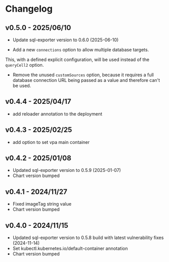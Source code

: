 # Changelog

## v0.5.0 - 2025/06/10

* Update sql-exporter version to 0.6.0 (2025-06-10)

* Add a new `connections` option to allow multiple database targets.

This, with a defined explicit configuration, will be used instead of the `queryCell2` option.

* Remove the unused `customSources` option, because it requires a full database connection URL being passed as a value and therefore can't be used.

## v0.4.4 - 2025/04/17
* add reloader annotation to the deployment

## v0.4.3 - 2025/02/25
* add option to set vpa main container

## v0.4.2 - 2025/01/08

* Updated sql-exporter version to 0.5.9 (2025-01-07)
* Chart version bumped

## v0.4.1 - 2024/11/27

* Fixed imageTag string value
* Chart version bumped

## v0.4.0 - 2024/11/15

* Updated sql-exporter version to 0.5.8 build with latest vulnerability fixes (2024-11-14)
* Set kubectl.kubernetes.io/default-container annotation
* Chart version bumped

